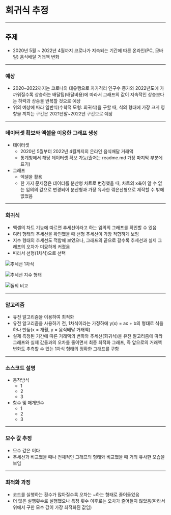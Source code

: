 # 회귀식 추정
___

## 주제
* 2020년 5월 ~ 2022년 4월까지 코로나가 지속되는 기간에 따른 온라인(PC, 모바일) 음식배달 거래액 변화  

___

### 예상
* 2020~2022까지는 코로나의 대유행으로 자가격리 인구수 증가와 2022년도에 가까워질수록 상승하는 배달팁(배달비용)에 따라서 그래프의 값이 지속적인 상승보다는 하락과 상승을 반복할 것으로 예상  
* 위의 예상에 따라 일반식(수학적 모형: 회귀식)을 구할 때, 식의 형태에 가장 크게 영향을 끼치는 구간은 2021년말~2022년 구간으로 예상  

___

### 데이터셋 확보와 엑셀을 이용한 그래프 생성
* 데이터셋
    - 2020년 5월부터 2022년 4월까지의 온라인 음식배달 거래액  
    - 통계청에서 해당 데이터셋 확보 가능(출처는 readme.md 가장 마지막 부분에 표기)  
* 그래프
    - 엑셀을 활용  
    - 한 가지 문제점은 데이터를 분산형 차트로 변경했을 때, 차트의 x축이 알 수 없는 임의의 값으로 변경되어 분산형과 가장 유사한 꺾은선형으로 제작할 수 밖에 없었음  
___

### 회귀식  
* 엑셀의 차트 기능에 따르면 추세선이라고 하는 임의의 그래프를 확인할 수 있음
* 여러 형태의 추세선을 확인했을 때 선형 추세선이 가장 적합하게 보임
* 지수 형태의 추세선도 적합해 보였으나, 그래프의 끝으로 갈수록 추세선과 실제 그래프의 오차가 미묘하게 커졌음
* 따라서 선형(1차식)으로 선택


![추세선 1차식](https://postfiles.pstatic.net/MjAyMjA2MTBfMjcz/MDAxNjU0ODUwNzg2MDI0._B8trKNL31SCYPCARQ2xJcCzsfgzAJiclEU6diTF5qog.97Wzkd76A5eeUJPXAGfi59O-bVJ205_XQ14AQtsDuY8g.PNG.jinha081131/%EA%B7%B8%EB%9E%98%ED%94%84_new.png?type=w966)

![추세선 지수 형태](https://postfiles.pstatic.net/MjAyMjA2MTBfMjkx/MDAxNjU0ODUwNzg4ODA2.IUikl2EXOmqf56oLaElfiJ8X02Da1dy8C_gfe12FEwwg.tEcBBAXpAqdLTxRmztRTuKSQURrab25QikmNmCUrwGQg.PNG.jinha081131/%EA%B7%B8%EB%9E%98%ED%94%84_%EC%A7%80%EC%88%98%ED%98%95_new.png?type=w966)

![둘의 비교](https://postfiles.pstatic.net/MjAyMjA2MTBfMjgw/MDAxNjU0ODUwNzk2MjQy._ZAKhr7W0hARF-TJtFXLFLatpj21VofXoNATOTs4Vg0g.LPcNQxEumYz726t5l1i0JfvxgzKG4JciVJMaBj26aSYg.PNG.jinha081131/%EA%B7%B8%EB%9E%98%ED%94%84_%EC%A7%80%EC%88%98%ED%98%95_%EC%84%A0%ED%98%95.png?type=w966)

___

### 알고리즘
* 유전 알고리즘을 이용하여 최적화  
* 유전 알고리즘을 사용하기 전, 1차식이라는 가정하에 y(x) = ax + b의 형태로 식을 하나 만듦(x = 개월, y = 음식배달 거래액)  
* 실제 측정된 기간에 따른 거래액의 변화와 추세선(회귀식)을 유전 알고리즘에 따라 그래프와 실제 값들과의 오차를 줄이면서 최종 최적화 그래프, 즉 앞으로의 거래액 변화도 추측할 수 있는 1차식 형태의 정확한 그래프를 구함

___

### 소스코드 설명
* 동작방식
    - 1
    - 2
    - 3  
* 함수 및 매개변수
    - 1
    - 2
    - 3

___

### 모수 값 추정
* 모수 값은 이다
* 추세선과 비교했을 때나 전체적인 그래프의 형태와 비교했을 때 거의 유사한 모습을 보임

___

### 최적화 과정
* 코드를 실행하는 횟수가 많아질수록 오차는 ~하는 형태로 줄어들었음
* 더 많은 실행횟수로 실행했으나 특정 횟수 이후로는 오차가 줄어들지 않았음(따라서 위에서 구한 모수 값이 가장 최적화된 값임)

